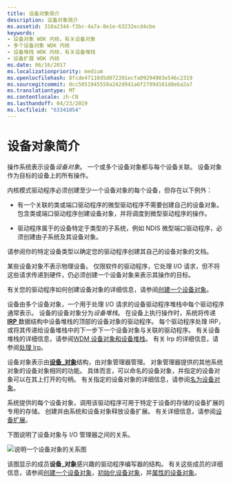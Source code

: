 ```yaml
---
title: 设备对象简介
description: 设备对象简介
ms.assetid: 310a2344-f3bc-4a7a-8e1e-63232ecd4cbe
keywords:
- 设备对象 WDK 内核，有关设备对象
- 多个设备对象 WDK 内核
- 设备堆栈 WDK 内核，有关设备堆栈
- 设备扩展 WDK 内核
ms.date: 06/16/2017
ms.localizationpriority: medium
ms.openlocfilehash: 8fcde47110d5d072391ecfa09294903e546c2319
ms.sourcegitcommit: 0cc5051945559a242d941a6f2799d161d8eba2a7
ms.translationtype: MT
ms.contentlocale: zh-CN
ms.lasthandoff: 04/23/2019
ms.locfileid: "63341054"
---
```

# <a name="introduction-to-device-objects"></a>设备对象简介





操作系统表示设备*设备对象*。 一个或多个设备对象都与每个设备关联。 设备对象作为目标的设备上的所有操作。

内核模式驱动程序必须创建至少一个设备对象的每个设备，但存在以下例外：

-   有一个关联的类或端口驱动程序的微型驱动程序不需要创建自己的设备对象。 包含类或端口驱动程序创建设备对象，并将调度到微型驱动程序的操作。

-   驱动程序属于的设备特定于类型的子系统，例如 NDIS 微型端口驱动程序，必须创建由子系统及其设备对象。

请参阅你的特定设备类型以确定您的驱动程序创建其自己的设备对象的文档。

某些设备对象不表示物理设备。 仅限软件的驱动程序，它处理 I/O 请求，但不将这些请求传递到硬件，仍必须创建一个设备对象来表示其操作的目标。

有关您的驱动程序如何创建设备对象的详细信息，请参阅[创建一个设备对象](creating-a-device-object.md)。

设备由多个设备对象，一个用于处理 I/O 请求的设备驱动程序堆栈中每个驱动程序通常表示。 设备的设备对象分为*设备堆栈*。 在设备上执行操作时，系统将传递[ **IRP** ](https://msdn.microsoft.com/library/windows/hardware/ff550694)数据结构中设备堆栈的顶部的设备对象的驱动程序。 每个驱动程序处理 IRP，或将其传递给设备堆栈中的下一步下一个设备对象与关联的驱动程序。 有关设备堆栈的详细信息，请参阅[WDM 设备对象和设备堆栈](wdm-device-objects-and-device-stacks.md)。 有关 Irp 的详细信息，请参阅[处理 Irp](handling-irps.md)。

设备对象表示由[**设备\_对象**](https://msdn.microsoft.com/library/windows/hardware/ff543147)结构，由对象管理器管理。 对象管理器提供的其他系统对象的设备对象相同的功能。 具体而言，可以命名的设备对象，并指定的设备对象可以在其上打开的句柄。 有关指定的设备对象的详细信息，请参阅[名为设备对象](named-device-objects.md)。

系统提供的每个设备对象，调用该驱动程序可用于特定于设备的存储的设备扩展的专用的存储。 创建并由系统和设备对象释放设备扩展。 有关详细信息，请参阅[设备扩展](device-extensions.md)。

下图说明了设备对象与 I/O 管理器之间的关系。

![说明一个设备对象的关系图](images/3devobj.png)

该图显示的成员**设备\_对象**感兴趣的驱动程序编写器的结构。 有关这些成员的详细信息，请参阅[创建一个设备对象](creating-a-device-object.md)，[初始化设备对象](initializing-a-device-object.md)，并[属性的设备对象](properties-of-device-objects.md)。

 

 




